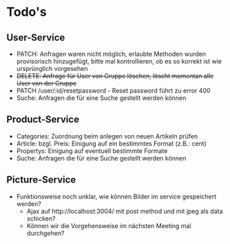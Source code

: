 # Todo's

## User-Service
- PATCH: Anfragen waren nicht möglich, erlaubte Methoden wurden provisorisch hinzugefügt, bitte mal kontrollieren, ob es so korrekt ist wie ursprünglich vorgesehen
- ~~DELETE: Anfrage für User von Gruppe löschen, löscht momentan alle User von der Gruppe~~
- PATCH /user/:id/resetpassword - Reset password führt zu error 400
- Suche: Anfragen die für eine Suche gestellt werden können
## Product-Service
- Categories: Zuordnung beim anlegen von neuen Artikeln prüfen
- Article: bzgl. Preis: Einigung auf ein bestimmtes Format (z.B.: cent)
- Propertys: Einigung auf eventuell bestimmte Formate
- Suche: Anfragen die für eine Suche gestellt werden können
## Picture-Service
- Funktionsweise noch unklar, wie können Bilder im service gespeichert werden?
    - Ajax auf http://localhost:3004/ mit post method und mit jpeg als data schicken?
    - Können wir die Vorgehensweise im nächsten Meeting mal durchgehen?
